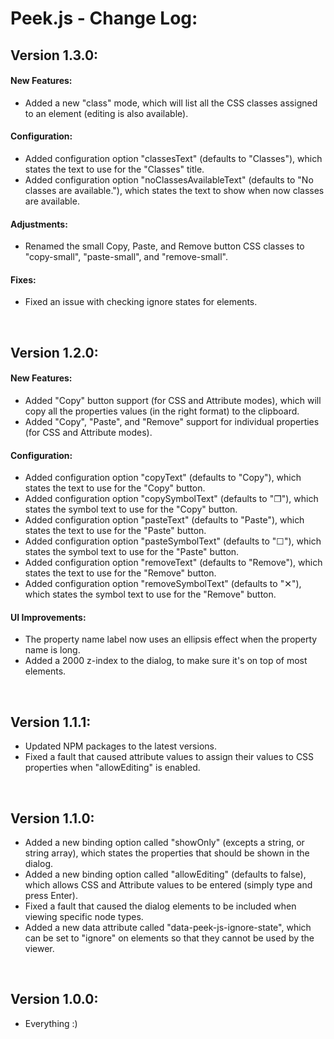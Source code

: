 # Peek.js - Change Log:

## Version 1.3.0:

#### **New Features:**
- Added a new "class" mode, which will list all the CSS classes assigned to an element (editing is also available).

#### **Configuration:**
- Added configuration option "classesText" (defaults to "Classes"), which states the text to use for the "Classes" title.
- Added configuration option "noClassesAvailableText" (defaults to "No classes are available."), which states the text to show when now classes are available.

#### **Adjustments:**
- Renamed the small Copy, Paste, and Remove button CSS classes to "copy-small", "paste-small", and "remove-small".

#### **Fixes:**
- Fixed an issue with checking ignore states for elements.

<br>


## Version 1.2.0:

#### **New Features:**
- Added "Copy" button support (for CSS and Attribute modes), which will copy all the properties values (in the right format) to the clipboard.
- Added "Copy", "Paste", and "Remove" support for individual properties (for CSS and Attribute modes).

#### **Configuration:**
- Added configuration option "copyText" (defaults to "Copy"), which states the text to use for the "Copy" button.
- Added configuration option "copySymbolText" (defaults to "❐"), which states the symbol text to use for the "Copy" button.
- Added configuration option "pasteText" (defaults to "Paste"), which states the text to use for the "Paste" button.
- Added configuration option "pasteSymbolText" (defaults to "☐"), which states the symbol text to use for the "Paste" button.
- Added configuration option "removeText" (defaults to "Remove"), which states the text to use for the "Remove" button.
- Added configuration option "removeSymbolText" (defaults to "✕"), which states the symbol text to use for the "Remove" button.

#### **UI Improvements:**
- The property name label now uses an ellipsis effect when the property name is long.
- Added a 2000 z-index to the dialog, to make sure it's on top of most elements.

<br>


## Version 1.1.1:
- Updated NPM packages to the latest versions.
- Fixed a fault that caused attribute values to assign their values to CSS properties when "allowEditing" is enabled.

<br>


## Version 1.1.0:
- Added a new binding option called "showOnly" (excepts a string, or string array), which states the properties that should be shown in the dialog.
- Added a new binding option called "allowEditing" (defaults to false), which allows CSS and Attribute values to be entered (simply type and press Enter).
- Fixed a fault that caused the dialog elements to be included when viewing specific node types.
- Added a new data attribute called "data-peek-js-ignore-state", which can be set to "ignore" on elements so that they cannot be used by the viewer.

<br>


## Version 1.0.0:
- Everything :)